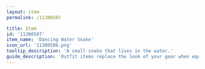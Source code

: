 ```yaml
---
layout: item
permalink: /11300507

title: Item
id: '11300507'
item_name: 'Dancing Water Snake'
icon_url: '11300506.png'
tooltip_description: 'A small snake that lives in the water.'
guide_description: 'Outfit items replace the look of your gear when equipped.'
---
```

